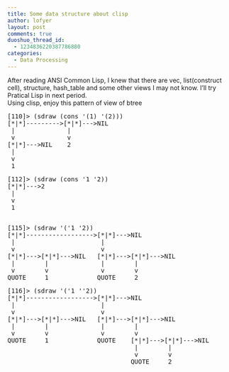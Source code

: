 ```yaml
---
title: Some data structure about clisp
author: lofyer
layout: post
comments: true
duoshuo_thread_id:
  - 1234836220387786880
categories:
  - Data Processing
---
```

After reading ANSI Common Lisp, I knew that there are vec, list(construct cell), structure, hash_table and some other views I may not know. I&#8217;ll try Pratical Lisp in next period.  
Using clisp, enjoy this pattern of view of btree

<pre>[110]> (sdraw (cons '(1) '(2)))
[*|*]--------->[*|*]--->NIL
 |              |
 v              v
[*|*]--->NIL    2
 |
 v
 1
</pre>

<pre>[112]> (sdraw (cons '1 '2))
[*|*]--->2
 |
 v
 1

</pre>

<pre>[115]> (sdraw '('1 '2))
[*|*]------------------>[*|*]--->NIL
 |                       |
 v                       v
[*|*]--->[*|*]--->NIL   [*|*]--->[*|*]--->NIL
 |        |              |        |
 v        v              v        v
QUOTE     1             QUOTE     2
</pre>

<pre>[116]> (sdraw '('1 ''2))
[*|*]------------------>[*|*]--->NIL
 |                       |
 v                       v
[*|*]--->[*|*]--->NIL   [*|*]--->[*|*]--->NIL
 |        |              |        |
 v        v              v        v
QUOTE     1             QUOTE    [*|*]--->[*|*]--->NIL
                                  |        |
                                  v        v
                                 QUOTE     2
</pre>